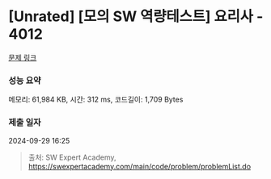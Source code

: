 # [Unrated] [모의 SW 역량테스트] 요리사 - 4012 

[문제 링크](https://swexpertacademy.com/main/code/problem/problemDetail.do?contestProbId=AWIeUtVakTMDFAVH) 

### 성능 요약

메모리: 61,984 KB, 시간: 312 ms, 코드길이: 1,709 Bytes

### 제출 일자

2024-09-29 16:25



> 출처: SW Expert Academy, https://swexpertacademy.com/main/code/problem/problemList.do